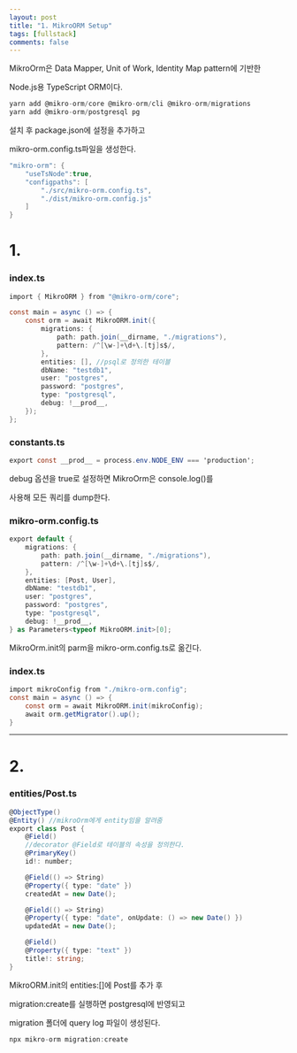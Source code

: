 ```yaml
---
layout: post
title: "1. MikroORM Setup"
tags: [fullstack]
comments: false
---
```


MikroOrm은 Data Mapper, Unit of Work, Identity Map pattern에 기반한

Node.js용 TypeScript ORM이다.

```cs
yarn add @mikro-orm/core @mikro-orm/cli @mikro-orm/migrations
yarn add @mikro-orm/postgresql pg
```

설치 후 package.json에 설정을 추가하고

mikro-orm.config.ts파일을 생성한다.

```cs
"mikro-orm": {
    "useTsNode":true,
    "configpaths": [
        "./src/mikro-orm.config.ts",
        "./dist/mikro-orm.config.js"
    ]
}
```

# 1.

### index.ts

```cs
import { MikroORM } from "@mikro-orm/core";

const main = async () => {
    const orm = await MikroORM.init({
        migrations: {
            path: path.join(__dirname, "./migrations"),
            pattern: /^[\w-]+\d+\.[tj]s$/,
        },
        entities: [], //psql로 정의한 테이블
        dbName: "testdb1",
        user: "postgres",
        password: "postgres",
        type: "postgresql",
        debug: !__prod__,
    });
};
```

### constants.ts

```cs
export const __prod__ = process.env.NODE_ENV === 'production';
```

debug 옵션을 true로 설정하면 MikroOrm은 console.log()를

사용해 모든 쿼리를 dump한다.

### mikro-orm.config.ts

```cs
export default {
    migrations: {
        path: path.join(__dirname, "./migrations"),
        pattern: /^[\w-]+\d+\.[tj]s$/,
    },
    entities: [Post, User],
    dbName: "testdb1",
    user: "postgres",
    password: "postgres",
    type: "postgresql",
    debug: !__prod__,
} as Parameters<typeof MikroORM.init>[0];
```

MikroOrm.init의 parm을 mikro-orm.config.ts로 옮긴다.

### index.ts

```cs
import mikroConfig from "./mikro-orm.config";
const main = async () => {
    const orm = await MikroORM.init(mikroConfig);
    await orm.getMigrator().up();
}
```

---

# 2.

### entities/Post.ts

```cs
@ObjectType()
@Entity() //mikroOrm에게 entity임을 알려줌
export class Post {
    @Field()
    //decorator @Field로 테이블의 속성을 정의한다.
    @PrimaryKey()
    id!: number;

    @Field(() => String)
    @Property({ type: "date" })
    createdAt = new Date();

    @Field(() => String)
    @Property({ type: "date", onUpdate: () => new Date() })
    updatedAt = new Date();

    @Field()
    @Property({ type: "text" })
    title!: string;
}
```

MikroORM.init의 entities:[]에 Post를 추가 후

migration:create를 실행하면 postgresql에 반영되고

migration 폴더에 query log 파일이 생성된다.

```cs
npx mikro-orm migration:create
```
